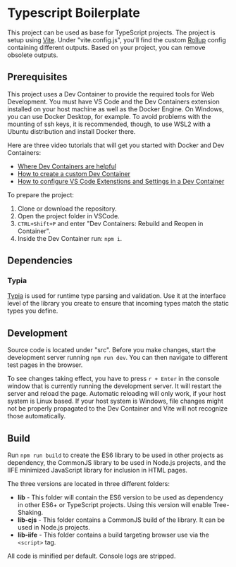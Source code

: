 # Typescript Boilerplate

This project can be used as base for TypeScript projects. The project is setup using [Vite](https://vitejs.dev/guide/). Under "vite.config.js", you'll find the custom [Rollup](https://rollupjs.org/) config containing different outputs. Based on your project, you can remove obsolete outputs.

## Prerequisites

This project uses a Dev Container to provide the required tools for Web Development. You must have VS Code and the Dev Containers extension installed on your host machine as well as the Docker Engine. On Windows, you can use Docker Desktop, for example. To avoid problems with the mounting of ssh keys, it is recommended, though, to use WSL2 with a Ubuntu distribution and install Docker there.

Here are three video tutorials that will get you started with Docker and Dev Containers:

- [Where Dev Containers are helpful](https://youtu.be/9F-jbT-pHkg?si=yW4RThXZNC0SMIyl)
- [How to create a custom Dev Container](https://youtu.be/7P0pTECkiN8?si=51YPKbUzL7OlAs80)
- [How to configure VS Code Extenstions and Settings in a Dev Container](https://youtu.be/W84R1CxtF0c?si=YBhBRzKk1lgCKEyz)

To prepare the project:

1. Clone or download the repository.
2. Open the project folder in VSCode.
3. `CTRL+Shift+P` and enter "Dev Containers: Rebuild and Reopen in Container".
4. Inside the Dev Container run: `npm i`.

## Dependencies

### Typia

[Typia](https://github.com/samchon/typia) is used for runtime type parsing and validation. 
Use it at the interface level of the library you create to ensure that incoming types match the static types you define.

## Development

Source code is located under "src". 
Before you make changes, start the development server running `npm run dev`. 
You can then navigate to different test pages in the browser.

To see changes taking effect, you have to press `r + Enter` in the console window that is currently running the development server. 
It will restart the server and reload the page. 
Automatic reloading will only work, if your host system is Linux based. 
If your host system is Windows, file changes might not be properly propagated to the Dev Container and Vite will not recognize those automatically.

## Build

Run `npm run build` to create the ES6 library to be used in other projects as dependency, the CommonJS library to be used in Node.js projects, and the IIFE minimized JavaScript library for inclusion in HTML pages.

The three versions are located in three different folders:

- **lib** - This folder will contain the ES6 version to be used as dependency in other ES6+ or TypeScript projects. Using this version will enable Tree-Shaking.
- **lib-cjs** - This folder contains a CommonJS build of the library. It can be used in Node.js projects.
- **lib-iife** - This folder contains a build targeting browser use via the ``<script>`` tag. 

All code is minified per default. Console logs are stripped.
